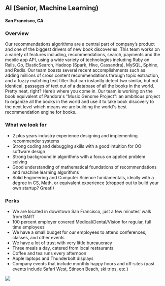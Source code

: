 ##  AI (Senior, Machine Learning)
#### San Francisco, CA

### Overview
Our recommendations algorithms are a central part of company’s product and one of the biggest drivers of new book discoveries. This team works on a variety of features including, recommendations, search, payments and the mobile app API, using a wide variety of technologies including Ruby on Rails, Go, ElasticSearch, Hadoop (Spark, Hive, Cassandra), MySQL, Sphinx, and Redis.
Our team boasts several recent accomplishments such as adding millions of cross content recommendations through topic extraction, and a fuzzy matching text filter that can instantly detect two similar, but not identical, passages of text out of a database of all the books in the world. Pretty neat, right?
Here’s where you come in. Our team is working on the book equivalent of Pandora's "Music Genome Project": an ambitious project to organize all the books in the world and use it to take book discovery to the next level which means we are building the world's best recommendation engine for books.

### What we look for
+	2 plus years industry experience designing and implementing recommender systems
+	Strong coding and debugging skills with a good intuition for OO software design
+	Strong background in algorithms with a focus on applied problem solving
+	Good understanding of mathematical foundations of recommendations and machine learning algorithms
+	Solid Engineering and Computer Science fundamentals, ideally with a degree in CS, Math, or equivalent experience (dropped out to build your own startup? Great!)

### Perks
+	We are located in downtown San Francisco, just a few minutes’ walk from BART
+	100 percent employer covered Medical/Dental/Vision for regular, full time employees
+	We have a small budget for our employees to attend conferences, classes, and other events
+	We have a lot of trust with very little bureaucracy
+	Three meals a day, catered from local restaurants
+	Coffee and tea runs every afternoon
+	Apple laptops and Thunderbolt displays
+	Company events that include monthly happy hours and off-sites (past events include Safari West, Stinson Beach, ski trips, etc.)


[<img src='https://dabuttonfactory.com/button.png?t=Apply&f=Calibri-Bold&ts=24&tc=fff&tshs=1&tshc=000&hp=20&vp=8&c=5&bgt=gradient&bgc=3d85c6&ebgc=073763'>](https://letsrockit.co/users/auth/github?job_id=u2nyawjk-ai-senior-machine-learning)
